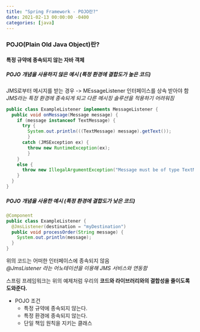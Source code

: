 ```yaml
---
title: "Spring Framework - POJO란?"
date: 2021-02-13 00:00:00 -0400
categories: [java]
---
```

### POJO(Plain Old Java Object)란?
#### 특정 규약에 종속되지 않는 자바 객체

##### POJO 개념을 사용하지 않은 예시 (특정 환경에 결합도가 높은 코드)  
JMS로부터 메시지를 받는 경우 -> MEssageListener 인터페이스를 상속 받아야 함
_JMS라는 특정 환경에 종속되게 되고 다른 메시징 솔루션을 적용하기 어려워짐_  
~~~java
public class ExampleListener implements MessageListener {
  public void onMessage(Message message) {
    if (message instanceof TextMessage) {
      try {
        System.out.println(((TextMessage) message).getText());
        }
      catch (JMSException ex) {
        throw new RuntimeException(ex);
        }
    }
    else {
      throw new IllegalArgumentException("Message must be of type TextMessage");
    }
  }
}
~~~

##### POJO 개념을 사용한 예시 (특정 환경에 결합도가 낮은 코드)
~~~java
@Component
public class ExampleListener {
  @JmsListener(destination = "myDestination")
  public void processOrder(String message) {
    System.out.println(message);
  }
}
~~~
위의 코드는 어떠한 인터페이스에 종속되지 않음  
_@JmsListener 라는 어노테이션을 이용해 JMS 서비스와 연동함_  

스프링 프레임워크는 위의 예제처럼 우리의 **코드와 라이브러리와의 결합성을 줄이도록 도와준다.**  

+ POJO 조건
  - 특정 규약에 종속되지 않는다.
  - 특정 환경에 종속되지 않는다.
  - 단일 책임 원칙을 지키는 클래스
